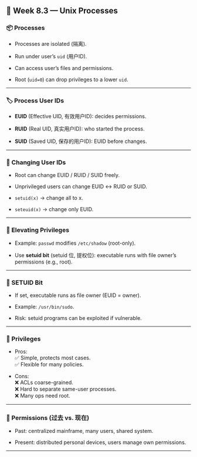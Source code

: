 ## 🐧 Week 8.3 — Unix Processes

### 📦 Processes

- Processes are isolated (隔离).
    
- Run under user’s `uid` (用户ID).
    
- Can access user’s files and permissions.
    
- Root (`uid=0`) can drop privileges to a lower `uid`.
    

---

### 🏷️ Process User IDs

- **EUID** (Effective UID, 有效用户ID): decides permissions.
    
- **RUID** (Real UID, 真实用户ID): who started the process.
    
- **SUID** (Saved UID, 保存的用户ID): EUID before changes.
    

---

### 🔄 Changing User IDs

- Root can change EUID / RUID / SUID freely.
    
- Unprivileged users can change EUID ↔ RUID or SUID.
    
- `setuid(x)` → change all to x.
    
- `seteuid(x)` → change only EUID.
    

---

### 🚀 Elevating Privileges

- Example: `passwd` modifies `/etc/shadow` (root-only).
    
- Use **setuid bit** (setuid 位, 提权位): executable runs with file owner’s permissions (e.g., root).
    

---

### 🔑 SETUID Bit

- If set, executable runs as file owner (EUID = owner).
    
- Example: `/usr/bin/sudo`.
    
- Risk: setuid programs can be exploited if vulnerable.
    

---

### 🏰 Privileges

- Pros:  
    ✅ Simple, protects most cases.  
    ✅ Flexible for many policies.
    
- Cons:  
    ❌ ACLs coarse-grained.  
    ❌ Hard to separate same-user processes.  
    ❌ Many ops need root.
    

---

### 🔐 Permissions (过去 vs. 现在)

- Past: centralized mainframe, many users, shared system.
    
- Present: distributed personal devices, users manage own permissions.
    

---